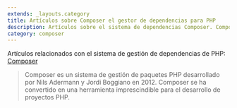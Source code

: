 ```yaml
---
extends: _layouts.category
title: Artículos sobre Composer el gestor de dependencias para PHP
description: Artículos sobre el sistema de dependencias Composer. Composer es un sistema para la gestión de paquetes programados en PHP y que permite manejar las dependencias y librerías que sean necesarias a partir de repositorios.
category: composer
---
```


Artículos relacionados con el sistema de gestión de dependencias de PHP: <a href="https://getcomposer.org/" target="_blank">Composer</a>

> Composer es un sistema de gestión de paquetes PHP desarrollado por Nils Adermann y Jordi Boggiano en 2012. Composer se ha convertido en una herramienta imprescindible para el desarrollo de proyectos PHP.